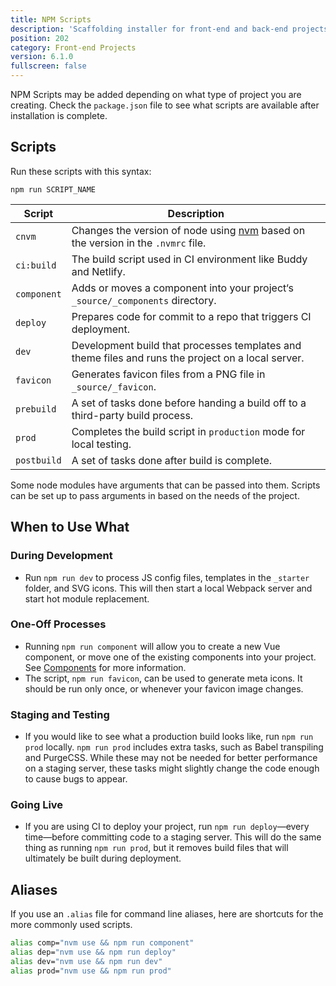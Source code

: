 ```yaml
---
title: NPM Scripts
description: 'Scaffolding installer for front-end and back-end projects.'
position: 202
category: Front-end Projects
version: 6.1.0
fullscreen: false
---
```


NPM Scripts may be added depending on what type of project you are creating. Check the `package.json` file to see what scripts are available after installation is complete.

## Scripts

Run these scripts with this syntax:
```
npm run SCRIPT_NAME
```

| Script | Description |
| --- | --- |
| `cnvm` | Changes the version of node using [nvm](https://github.com/nvm-sh/nvm) based on the version in the `.nvmrc` file. |
| `ci:build` | The build script used in CI environment like Buddy and Netlify. |
| `component` | Adds or moves a component into your project‘s `_source/_components` directory. |
| `deploy` | Prepares code for commit to a repo that triggers CI deployment. |
| `dev` | Development build that processes templates and theme files and runs the project on a local server. |
| `favicon` | Generates favicon files from a PNG file in `_source/_favicon`. |
| `prebuild` | A set of tasks done before handing a build off to a third-party build process. |
| `prod` | Completes the build script in `production` mode for local testing. |
| `postbuild` | A set of tasks done after build is complete. |

<alert type="info">

Some node modules have arguments that can be passed into them. Scripts can be set up to pass arguments in based on the needs of the project.

</alert>


## When to Use What

### During Development
- Run `npm run dev` to process JS config files, templates in the `_starter` folder, and SVG icons. This will then start a local Webpack server and start hot module replacement.

### One-Off Processes
- Running `npm run component` will allow you to create a new Vue component, or move one of the existing components into your project. See [Components](/front-end-components) for more information.
- The script, `npm run favicon`, can be used to generate meta icons. It should be run only once, or whenever your favicon image changes.

### Staging and Testing
- If you would like to see what a production build looks like, run `npm run prod` locally. `npm run prod` includes extra tasks, such as Babel transpiling and PurgeCSS. While these may not be needed for better performance on a staging server, these tasks might slightly change the code enough to cause bugs to appear.

### Going Live
- If you are using CI to deploy your project, run `npm run deploy`—every time—before committing code to a staging server. This will do the same thing as running `npm run prod`, but it removes build files that will ultimately be built during deployment.


## Aliases
If you use an `.alias` file for command line aliases, here are shortcuts for the more commonly used scripts.

```bash
alias comp="nvm use && npm run component"
alias dep="nvm use && npm run deploy"
alias dev="nvm use && npm run dev"
alias prod="nvm use && npm run prod"
```